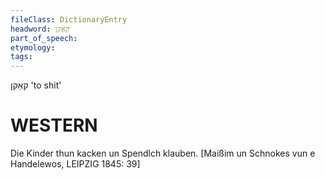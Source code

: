 ```yaml
---
fileClass: DictionaryEntry
headword: קאַקן
part_of_speech: 
etymology: 
tags: 
---
```

קאַקן
'to shit'

WESTERN
========

Die Kinder thun kacken un Spendlch klauben.
[Maißim un Schnokes vun e Handelewos, LEIPZIG 1845: 39]